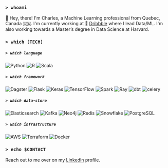 ### `> whoami`

👋 Hey, there! I'm Charles, a Machine Learning professional from Quebec, Canada 🇨🇦. I'm currently working
at 🏀 [Dribbble](https://dribbble.com) where I lead Data/ML. I'm also working towards a Master’s degree in Data Science
at Harvard.

### `> which [TECH]`

##### `> which language`

![Python](https://img.shields.io/badge/python-3670A0?style=flat&logo=python&logoColor=white)
![R](https://img.shields.io/badge/r-%23276DC3.svg?style=flat&logo=r&logoColor=white)
![Scala](https://img.shields.io/badge/scala-%23DC322F.svg?style=flat&logo=scala&logoColor=white)

##### `> which framework`

![Dagster](https://img.shields.io/badge/dagster-4F43DD.svg?style=flat&logoColor=white)
![Flask](https://img.shields.io/badge/flask-%23000.svg?style=flat&logo=flask&logoColor=white)
![Keras](https://img.shields.io/badge/Keras-%23D00000.svg?style=flat&logo=Keras&logoColor=white)
![TensorFlow](https://img.shields.io/badge/tensorflow-%23FF6F00.svg?style=flat&logo=TensorFlow&logoColor=white)
![Spark](https://img.shields.io/badge/spark-E25A1C.svg?style=flat&logo=apachespark&logoColor=white)
![Ray](https://img.shields.io/badge/ray-028CF0.svg?style=flat&logo=ray&logoColor=white)
![dbt](https://img.shields.io/badge/dbt-FF694B.svg?style=flat&logo=dbt&logoColor=white)
![celery](https://img.shields.io/badge/celery-37814A.svg?style=flat&logo=celery&logoColor=white)

##### `> which data-store`

![Elasticsearch](https://img.shields.io/badge/elasticsearch-005571.svg?style=flat&logo=elasticsearch&logoColor=white)
![Kafka](https://img.shields.io/badge/kafka-231F20.svg?style=flat&logo=apachekafka&logoColor=white)
![Neo4j](https://img.shields.io/badge/neo4j-4581C3.svg?style=flat&logo=neo4j&logoColor=white)
![Redis](https://img.shields.io/badge/redis-DC382D.svg?style=flat&logo=redis&logoColor=white)
![Snowflake](https://img.shields.io/badge/snowflake-29B5E8.svg?style=flat&logo=snowflake&logoColor=white)
![PostgreSQL](https://img.shields.io/badge/postgresql-4169E1.svg?style=flat&logo=postgresql&logoColor=white)

##### `> which infrastructure`

![AWS](https://img.shields.io/badge/aws-232F3E.svg?style=flat&logo=amazon-aws&logoColor=white)
![Terraform](https://img.shields.io/badge/terraform-7B42BC.svg?style=flat&logo=Terraform&logoColor=white)
![Docker](https://img.shields.io/badge/docker-2496ED.svg?style=flat&logo=docker&logoColor=white)


### `> echo $CONTACT`

Reach out to me over on my [LinkedIn](https://www.linkedin.com/in/charleslariviere1/) profile.
